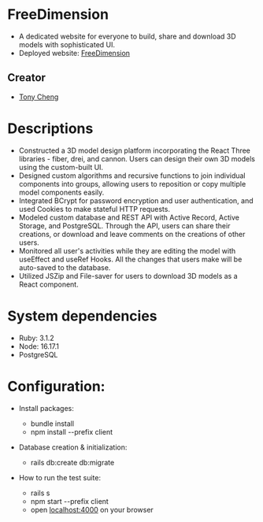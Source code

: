 # FreeDimension

- A dedicated website for everyone to build, share and download 3D models with sophisticated UI.
- Deployed website: [FreeDimension](http://54.210.20.214:4000/)

## Creator

- [Tony Cheng](https://github.com/TLCheng11)

# Descriptions

- Constructed a 3D model design platform incorporating the React Three libraries - fiber, drei, and cannon. Users can design their own 3D models using the custom-built UI.
- Designed custom algorithms and recursive functions to join individual components into groups, allowing users to reposition or copy multiple model components easily.
- Integrated BCrypt for password encryption and user authentication, and used Cookies to make stateful HTTP requests.
- Modeled custom database and REST API with Active Record, Active Storage, and PostgreSQL. Through the API, users can share their creations, or download and leave comments on the creations of other users.
- Monitored all user's activities while they are editing the model with useEffect and useRef Hooks. All the changes that users make will be auto-saved to the database.
- Utilized JSZip and File-saver for users to download 3D models as a React component.

# System dependencies

- Ruby: 3.1.2
- Node: 16.17.1
- PostgreSQL

# Configuration:

- Install packages:

  - bundle install
  - npm install --prefix client

- Database creation & initialization:

  - rails db:create db:migrate

- How to run the test suite:
  - rails s
  - npm start --prefix client
  - open [localhost:4000](http://localhost:4000/) on your browser
